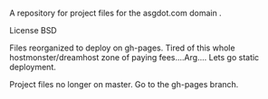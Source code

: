 A repository for project files for the asgdot.com domain .

License BSD

Files reorganized to deploy on gh-pages. Tired of this whole hostmonster/dreamhost zone of paying fees....Arg.... Lets go static deployment.

Project files no longer on master. Go to the gh-pages branch.
